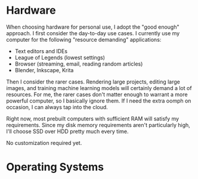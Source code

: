 # Hardware

When choosing hardware for personal use, I adopt the "good enough" approach. I
first consider the day-to-day use cases. I currently use my computer for the 
following "resource demanding" applications:

* Text editors and IDEs
* League of Legends (lowest settings)
* Browser (streaming, email, reading random articles)
* Blender, Inkscape, Krita

Then I consider the rarer cases. Rendering large projects, editing large
images, and training machine learning models will certainly demand a lot of 
resources. For me, the rarer cases don't matter enough to warrant a more 
powerful computer, so I basically ignore them. If I need the extra oomph on
occasion, I can always tap into the cloud.

Right now, most prebuilt computers with sufficient RAM will satisfy my
requirements. Since my disk memory requirements aren't particularly high, I'll
choose SSD over HDD pretty much every time.

No customization required yet.

# Operating Systems

